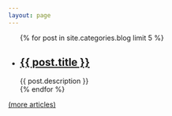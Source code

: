 ```yaml
---
layout: page
---
```

<div class="index-artical">
    <ul class="index-left">
    {% for post in site.categories.blog limit 5 %}
        <li>
            <h2>
            	<a href="{{ post.url }}">{{ post.title }}</a>
            </h2>
            <span class="title-desc">{{ post.description }}</span>
        </li>
    {% endfor %}
    </ul>
    <a href="{{ site.production_url }}/archive.html">(more articles)</a>
</div>